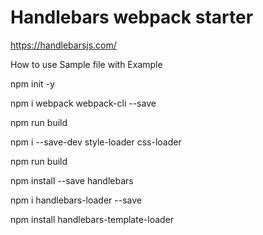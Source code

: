 # Handlebars webpack starter
 https://handlebarsjs.com/

How to use Sample file with Example


npm init -y

npm i webpack webpack-cli --save

npm run build



npm i --save-dev style-loader css-loader

npm run build



npm install --save handlebars

npm i handlebars-loader --save


npm install handlebars-template-loader